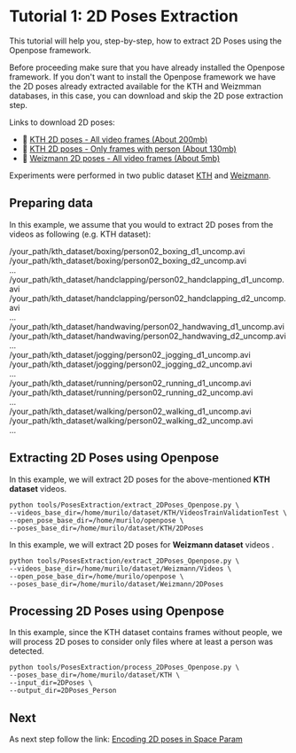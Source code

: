 # Tutorial 1: 2D Poses Extraction

This tutorial will help you, step-by-step, how to extract 2D Poses using the Openpose framework.

Before proceeding make sure that you have already installed the Openpose framework. If you don't want to install the Openpose framework we have the 2D poses already extracted available for the KTH and Weizmman databases, in this case, you can download and skip the 2D pose extraction step.

Links to download 2D poses:

- :link: [KTH 2D poses - All video frames (About 200mb)](https://1drv.ms/u/s!Ah7VRrgHtdpMioVejcyyNKfYAwLdeg?e=w2qhxV) 
- :link: [KTH 2D poses - Only frames with person (About 130mb)](https://1drv.ms/u/s!Ah7VRrgHtdpMio8FUjhBk85Be-L-uQ?e=VJBWDB)
- :link: [Weizmann 2D poses - All video frames (About   5mb)](https://1drv.ms/u/s!Ah7VRrgHtdpMioVfbsxNLZQx84noTg?e=GKziIl)   

Experiments were performed in two public dataset [KTH](http://www.nada.kth.se/cvap/actions/) and [Weizmann](http://www.wisdom.weizmann.ac.il/~vision/SpaceTimeActions.html).

## Preparing data

In this example, we assume that you would to extract 2D poses from the videos as following (e.g. KTH dataset):

/your_path/kth_dataset/boxing/person02_boxing_d1_uncomp.avi
/your_path/kth_dataset/boxing/person02_boxing_d2_uncomp.avi<br>
...<br>
/your_path/kth_dataset/handclapping/person02_handclapping_d1_uncomp.avi
/your_path/kth_dataset/handclapping/person02_handclapping_d2_uncomp.avi<br>
...<br>
/your_path/kth_dataset/handwaving/person02_handwaving_d1_uncomp.avi
/your_path/kth_dataset/handwaving/person02_handwaving_d2_uncomp.avi<br>
...<br>
/your_path/kth_dataset/jogging/person02_jogging_d1_uncomp.avi
/your_path/kth_dataset/jogging/person02_jogging_d2_uncomp.avi<br>
...<br>
/your_path/kth_dataset/running/person02_running_d1_uncomp.avi
/your_path/kth_dataset/running/person02_running_d2_uncomp.avi<br>
...<br>
/your_path/kth_dataset/walking/person02_walking_d1_uncomp.avi
/your_path/kth_dataset/walking/person02_walking_d2_uncomp.avi<br>
...


## Extracting 2D Poses using Openpose

In this example, we will extract 2D poses for the above-mentioned **KTH dataset** videos.


```
python tools/PosesExtraction/extract_2DPoses_Openpose.py \
--videos_base_dir=/home/murilo/dataset/KTH/VideosTrainValidationTest \
--open_pose_base_dir=/home/murilo/openpose \
--poses_base_dir=/home/murilo/dataset/KTH/2DPoses
```


In this example, we will extract 2D poses for **Weizmann dataset** videos .

```
python tools/PosesExtraction/extract_2DPoses_Openpose.py \
--videos_base_dir=/home/murilo/dataset/Weizmann/Videos \
--open_pose_base_dir=/home/murilo/openpose \
--poses_base_dir=/home/murilo/dataset/Weizmann/2DPoses
```

## Processing 2D Poses using Openpose

In this example, since the KTH dataset contains frames without people, we will process 2D poses to consider only files where at least a person was detected.

```
python tools/PosesExtraction/process_2DPoses_Openpose.py \
--poses_base_dir=/home/murilo/dataset/KTH \
--input_dir=2DPoses \
--output_dir=2DPoses_Person
```

## Next
As next step follow the link:
[Encoding 2D poses in Space Param](2DPoses_spaceparam.md)

